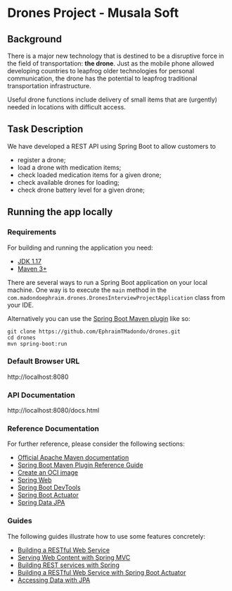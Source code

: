 # Drones Project - Musala Soft

## Background
There is a major new technology that is destined to be a disruptive force in the field of transportation: **the drone**. Just as the mobile phone allowed developing countries to leapfrog older technologies for personal communication, the drone has the potential to leapfrog traditional transportation infrastructure.

Useful drone functions include delivery of small items that are (urgently) needed in locations with difficult access.

## Task Description
We have developed a REST API using Spring Boot to allow customers to
- register a drone;
- load a drone with medication items;
- check loaded medication items for a given drone;
- check available drones for loading;
- check drone battery level for a given drone;

## Running the app locally
### Requirements

For building and running the application you need:

- [JDK 1.17](https://www.oracle.com/java/technologies/javase/jdk17-readme-downloads.html)
- [Maven 3+](https://maven.apache.org)

There are several ways to run a Spring Boot application on your local machine. One way is to execute the `main` method in the `com.madondoephraim.drones.DronesInterviewProjectApplication` class from your IDE.

Alternatively you can use the [Spring Boot Maven plugin](https://docs.spring.io/spring-boot/docs/current/reference/html/build-tool-plugins-maven-plugin.html) like so:

```shell
git clone https://github.com/EphraimTMadondo/drones.git
cd drones
mvn spring-boot:run
```

### Default Browser URL
http://localhost:8080

### API Documentation
http://localhost:8080/docs.html



### Reference Documentation
For further reference, please consider the following sections:

* [Official Apache Maven documentation](https://maven.apache.org/guides/index.html)
* [Spring Boot Maven Plugin Reference Guide](https://docs.spring.io/spring-boot/docs/3.0.1/maven-plugin/reference/html/)
* [Create an OCI image](https://docs.spring.io/spring-boot/docs/3.0.1/maven-plugin/reference/html/#build-image)
* [Spring Web](https://docs.spring.io/spring-boot/docs/3.0.1/reference/htmlsingle/#web)
* [Spring Boot DevTools](https://docs.spring.io/spring-boot/docs/3.0.1/reference/htmlsingle/#using.devtools)
* [Spring Boot Actuator](https://docs.spring.io/spring-boot/docs/3.0.1/reference/htmlsingle/#actuator)
* [Spring Data JPA](https://docs.spring.io/spring-boot/docs/3.0.1/reference/htmlsingle/#data.sql.jpa-and-spring-data)

### Guides
The following guides illustrate how to use some features concretely:

* [Building a RESTful Web Service](https://spring.io/guides/gs/rest-service/)
* [Serving Web Content with Spring MVC](https://spring.io/guides/gs/serving-web-content/)
* [Building REST services with Spring](https://spring.io/guides/tutorials/rest/)
* [Building a RESTful Web Service with Spring Boot Actuator](https://spring.io/guides/gs/actuator-service/)
* [Accessing Data with JPA](https://spring.io/guides/gs/accessing-data-jpa/)
